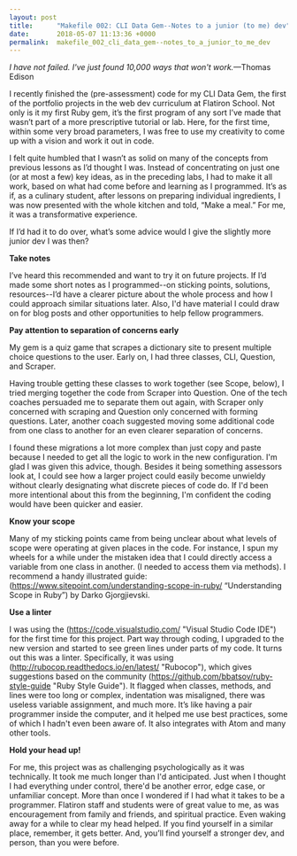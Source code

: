 ```yaml
---
layout: post
title:      "Makefile 002: CLI Data Gem--Notes to a junior (to me) dev"
date:       2018-05-07 11:13:36 +0000
permalink:  makefile_002_cli_data_gem--notes_to_a_junior_to_me_dev
---
```


*I have not failed. I've just found 10,000 ways that won't work.*—Thomas Edison

I recently finished the (pre-assessment) code for my CLI Data Gem, the first of the portfolio projects in the web dev curriculum at Flatiron School. Not only is it my first Ruby gem, it’s the first program of any sort I’ve made that wasn’t part of a more prescriptive tutorial or lab. Here, for the first time, within some very broad parameters, I was free to use my creativity to come up with a vision and work it out in code. 

I felt quite humbled that I wasn’t as solid on many of the concepts from previous lessons as I’d thought I was. Instead of concentrating on just one (or at most a few) key ideas, as in the preceding labs, I had to make it all work, based on what had come before and learning as I programmed. It’s as if, as a culinary student, after lessons on preparing individual ingredients, I was now presented with the whole kitchen and told, “Make a meal.” For me, it was a transformative experience.

If I’d had it to do over, what’s some advice would I give the slightly more junior dev I was then?

**Take notes**

I’ve heard this recommended and want to try it on future projects. If I’d made some short notes as I programmed--on sticking points, solutions, resources--I’d have a clearer picture about the whole process and how I could approach similar situations later. Also, I'd have material I could draw on for blog posts and other opportunities to help fellow programmers. 

**Pay attention to separation of concerns early**

My gem is a quiz game that scrapes a dictionary site to present multiple choice questions to the user. Early on, I had three classes, CLI, Question, and Scraper. 

Having trouble getting these classes to work together (see Scope, below), I tried merging together the code from Scraper into Question. One of the tech coaches persuaded me to separate them out again, with Scraper only concerned with scraping and Question only concerned with forming questions. Later, another coach suggested moving some additional code from one class to another for an even clearer separation of concerns. 

I found these migrations a lot more complex than just copy and paste because I needed to get all the logic to work in the new configuration. I'm glad I was given this advice, though. Besides it being something assessors look at, I could see how a larger project could easily become unwieldy without clearly designating what discrete pieces of code do. If I'd been more intentional about this from the beginning, I'm confident the coding would have been quicker and easier. 

**Know your scope**

Many of my sticking points came from being unclear about what levels of scope were operating at given places in the code. For instance, I spun my wheels for a while under the mistaken idea that I could directly access a variable from one class in another. (I needed to access them via methods). I recommend a handy illustrated guide: (https://www.sitepoint.com/understanding-scope-in-ruby/ “Understanding Scope in Ruby”) by Darko Gjorgjievski. 

**Use a linter**

I was using the (https://code.visualstudio.com/ "Visual Studio Code IDE") for the first time for this project. Part way through coding, I upgraded to the new version and started to see green lines under parts of my code. It turns out this was a linter. Specifically, it was using (http://rubocop.readthedocs.io/en/latest/ "Rubocop"), which gives suggestions based on the community (https://github.com/bbatsov/ruby-style-guide "Ruby Style Guide"). It flagged when classes, methods, and lines were too long or complex, indentation was misaligned, there was useless variable assignment, and much more. It’s like having a pair programmer inside the computer, and it helped me use best practices, some of which I hadn't even been aware of. It also integrates with Atom and many other tools. 

**Hold your head up!**

For me, this project was as challenging psychologically as it was technically. It took me much longer than I'd anticipated. Just when I thought I had everything under control, there'd be another error, edge case, or unfamiliar concept. More than once I wondered if I had what it takes to be a programmer. Flatiron staff and students were of great value to me, as was encouragement from family and friends, and spiritual practice. Even waking away for a while to clear my head helped. If you find yourself in a similar place, remember, it gets better. And, you’ll find yourself a stronger dev, and person, than you were before. 

